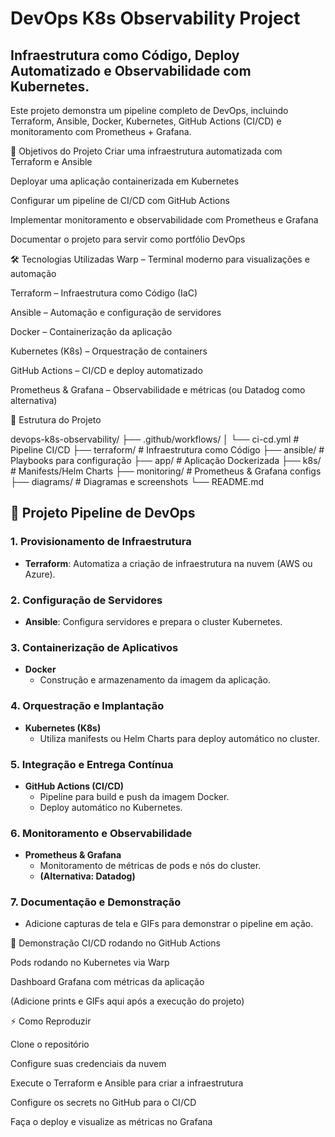 # DevOps K8s Observability Project

## Infraestrutura como Código, Deploy Automatizado e Observabilidade com Kubernetes.
Este projeto demonstra um pipeline completo de DevOps, incluindo Terraform, Ansible, Docker, Kubernetes, GitHub Actions (CI/CD) e monitoramento com Prometheus + Grafana.

📌 Objetivos do Projeto
Criar uma infraestrutura automatizada com Terraform e Ansible

Deployar uma aplicação containerizada em Kubernetes

Configurar um pipeline de CI/CD com GitHub Actions

Implementar monitoramento e observabilidade com Prometheus e Grafana

Documentar o projeto para servir como portfólio DevOps

🛠️ Tecnologias Utilizadas
Warp – Terminal moderno para visualizações e automação

Terraform – Infraestrutura como Código (IaC)

Ansible – Automação e configuração de servidores

Docker – Containerização da aplicação

Kubernetes (K8s) – Orquestração de containers

GitHub Actions – CI/CD e deploy automatizado

Prometheus & Grafana – Observabilidade e métricas (ou Datadog como alternativa)

📂 Estrutura do Projeto

devops-k8s-observability/
├── .github/workflows/
│ └── ci-cd.yml # Pipeline CI/CD
├── terraform/ # Infraestrutura como Código
├── ansible/ # Playbooks para configuração
├── app/ # Aplicação Dockerizada
├── k8s/ # Manifests/Helm Charts
├── monitoring/ # Prometheus & Grafana configs
├── diagrams/ # Diagramas e screenshots
└── README.md

## 🚀 Projeto Pipeline de DevOps

### 1. Provisionamento de Infraestrutura
- **Terraform**: Automatiza a criação de infraestrutura na nuvem (AWS ou Azure).

### 2. Configuração de Servidores
- **Ansible**: Configura servidores e prepara o cluster Kubernetes.

### 3. Containerização de Aplicativos
- **Docker**
  - Construção e armazenamento da imagem da aplicação.

### 4. Orquestração e Implantação
- **Kubernetes (K8s)**
  - Utiliza manifests ou Helm Charts para deploy automático no cluster.

### 5. Integração e Entrega Contínua
- **GitHub Actions (CI/CD)**
  - Pipeline para build e push da imagem Docker.
  - Deploy automático no Kubernetes.

### 6. Monitoramento e Observabilidade
- **Prometheus & Grafana**
  - Monitoramento de métricas de pods e nós do cluster.
  - **(Alternativa: Datadog)**

### 7. Documentação e Demonstração
- Adicione capturas de tela e GIFs para demonstrar o pipeline em ação.

📸 Demonstração
CI/CD rodando no GitHub Actions

Pods rodando no Kubernetes via Warp

Dashboard Grafana com métricas da aplicação

(Adicione prints e GIFs aqui após a execução do projeto)

⚡ Como Reproduzir

Clone o repositório

Configure suas credenciais da nuvem

Execute o Terraform e Ansible para criar a infraestrutura

Configure os secrets no GitHub para o CI/CD

Faça o deploy e visualize as métricas no Grafana


